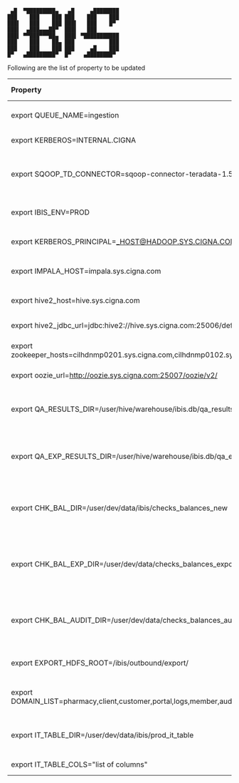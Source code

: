 ```
 ▄█  ▀█████████▄   ▄█     ▄████████
███    ███    ███ ███    ███    ███
███▌   ███    ███ ███▌   ███    █▀
███▌  ▄███▄▄▄██▀  ███▌   ███
███▌ ▀▀███▀▀▀██▄  ███▌ ▀███████████
███    ███    ██▄ ███           ███
███    ███    ███ ███     ▄█    ███
█▀   ▄█████████▀  █▀    ▄████████▀

```

Following are the list of property to be updated

| Property | Update Required  | Description  |
| :-   | :- | :- |
|export QUEUE_NAME=ingestion|Y|Update with HDFS queue name|
|export KERBEROS=INTERNAL.CIGNA|Y|Realm entry in krb5.conf|
|export SQOOP_TD_CONNECTOR=sqoop-connector-teradata-1.5c5.jar|Y|Update to corresponding sqoop connector Jar for Teradata|
|export IBIS_ENV=PROD|N|Default IBIS execution Environment|
|export KERBEROS_PRINCIPAL=_HOST@HADOOP.SYS.CIGNA.COM|Y|Update with the kerberos principal|
|export IMPALA_HOST=impala.sys.cigna.com|Y|Update with Impala host name|
|export hive2_host=hive.sys.cigna.com|Y|Update with Hive host name|
|export hive2_jdbc_url=jdbc:hive2://hive.sys.cigna.com:25006/default|Y|Update with Hive jdbc URL|
|export zookeeper_hosts=cilhdnmp0201.sys.cigna.com,cilhdnmp0102.sys.cigna.com,cilhdnmp0101.sys.cigna.com|Y|Update with Zookeper host name|
|export oozie_url=http://oozie.sys.cigna.com:25007/oozie/v2/|Y|Update with Oozie URL|
|export QA_RESULTS_DIR=/user/hive/warehouse/ibis.db/qa_resultsv2|N|Table directory to store QA results for Import|
|export QA_EXP_RESULTS_DIR=/user/hive/warehouse/ibis.db/qa_export_results|N|Table directory to store QA results for Export|
|export CHK_BAL_DIR=/user/dev/data/ibis/checks_balances_new|N|Table directory to store Checks and balances for the ingest load|
|export CHK_BAL_EXP_DIR=/user/dev/data/checks_balances_export|N|Table directory to store Checks and balances for the Export load|
|export CHK_BAL_AUDIT_DIR=/user/dev/data/checks_balances_audit|N|Table directory to store Checks and balances Audit for the import load|
|export EXPORT_HDFS_ROOT=/ibis/outbound/export/|n|Export directory for the table|
|export DOMAIN_LIST=pharmacy,client,customer,portal,logs,member,audit,call,claim,clinic,structure,provider,benefits|Y|List of domains to store the ingested table|
|export IT_TABLE_DIR=/user/dev/data/ibis/prod_it_table|N|Table directory to store IT table entry|
|export IT_TABLE_COLS="list of columns"|N|List of ibis columns|

